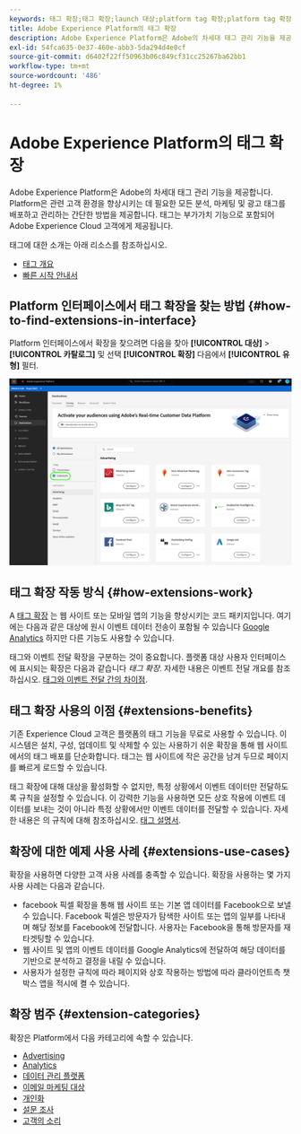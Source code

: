 ```yaml
---
keywords: 태그 확장;태그 확장;launch 대상;platform tag 확장;platform tag 확장;platform launch 대상
title: Adobe Experience Platform의 태그 확장
description: Adobe Experience Platform은 Adobe의 차세대 태그 관리 기능을 제공합니다. Platform은 관련 고객 환경을 향상시키는 데 필요한 모든 분석, 마케팅 및 광고 태그를 배포하고 관리하는 간단한 방법을 제공합니다.
exl-id: 54fca635-0e37-460e-abb3-5da294d4e0cf
source-git-commit: d6402f22ff50963b06c849cf31cc25267ba62bb1
workflow-type: tm+mt
source-wordcount: '486'
ht-degree: 1%

---
```


# Adobe Experience Platform의 태그 확장

Adobe Experience Platform은 Adobe의 차세대 태그 관리 기능을 제공합니다. Platform은 관련 고객 환경을 향상시키는 데 필요한 모든 분석, 마케팅 및 광고 태그를 배포하고 관리하는 간단한 방법을 제공합니다. 태그는 부가가치 기능으로 포함되어 Adobe Experience Cloud 고객에게 제공됩니다.

태그에 대한 소개는 아래 리소스를 참조하십시오.

- [태그 개요](../../../tags/home.md)
- [빠른 시작 안내서](../../../tags/quick-start/quick-start.md)

## Platform 인터페이스에서 태그 확장을 찾는 방법 {#how-to-find-extensions-in-interface}

Platform 인터페이스에서 확장을 찾으려면 다음을 찾아 **[!UICONTROL 대상]** > **[!UICONTROL 카탈로그]** 및 선택 **[!UICONTROL 확장]** 다음에서 **[!UICONTROL 유형]** 필터.

![인터페이스의 확장 필터](../../assets/catalog/launch-extensions/filter.png)

## 태그 확장 작동 방식 {#how-extensions-work}

A [태그 확장](../../../tags/home.md#extensions) 는 웹 사이트 또는 모바일 앱의 기능을 향상시키는 코드 패키지입니다. 여기에는 다음과 같은 대상에 원시 이벤트 데이터 전송이 포함될 수 있습니다 [Google Analytics](/help/destinations/catalog/analytics/google-universal-analytics.md) 하지만 다른 기능도 사용할 수 있습니다.

태그와 이벤트 전달 확장을 구분하는 것이 중요합니다. 플랫폼 대상 사용자 인터페이스에 표시되는 확장은 다음과 같습니다 *태그 확장*. 자세한 내용은 이벤트 전달 개요를 참조하십시오. [태그와 이벤트 전달 간의 차이점](/help/tags/ui/event-forwarding/overview.md#differences-between-event-forwarding-and-tags).



<!--

Extensions forward raw event data to several types of destinations. Think of extensions as an **Event Forwarding** type of destination. This is a simpler type of integration with destination platforms, which only forwards raw event data. Examples of those are the [Gainsight personalization extension](../personalization/gainsight.md) or the [Confirmit Voice of the Customer extension](../voice/confirmit-digital-feedback.md).

**Profile/Segment Export** destinations in Adobe Experience Platform capture event data, combine it with other data sources, apply segmentation, and export audiences and qualified profiles to destinations. Examples of those are the [Amazon S3 cloud storage destination](../cloud-storage/amazon-s3.md) or the [Google Display & Video 360 advertising destination](../advertising/google-dv360.md).

![Tag extensions compared to other destinations](../../assets/common/launch-and-other-destinations.png)

-->

## 태그 확장 사용의 이점 {#extensions-benefits}

기존 Experience Cloud 고객은 플랫폼의 태그 기능을 무료로 사용할 수 있습니다. 이 시스템은 설치, 구성, 업데이트 및 삭제할 수 있는 사용하기 쉬운 확장을 통해 웹 사이트에서의 태그 배포를 단순화합니다. 태그는 웹 사이트에 작은 공간을 남겨 두므로 페이지를 빠르게 로드할 수 있습니다.

태그 확장에 대해 대상을 활성화할 수 없지만, 특정 상황에서 이벤트 데이터만 전달하도록 규칙을 설정할 수 있습니다. 이 강력한 기능을 사용하면 모든 상호 작용에 이벤트 데이터를 보내는 것이 아니라 특정 상황에서만 이벤트 데이터를 전달할 수 있습니다. 자세한 내용은 의 규칙에 대해 참조하십시오. [태그 설명서](../../../tags/ui/managing-resources/rules.md).

## 확장에 대한 예제 사용 사례 {#extensions-use-cases}

확장을 사용하면 다양한 고객 사용 사례를 충족할 수 있습니다. 확장을 사용하는 몇 가지 사용 사례는 다음과 같습니다.

- facebook 픽셀 확장을 통해 웹 사이트 또는 기본 앱 데이터를 Facebook으로 보낼 수 있습니다. Facebook 픽셀은 방문자가 탐색한 사이트 또는 앱의 일부를 나타내며 해당 정보를 Facebook에 전달합니다. 사용자는 Facebook을 통해 방문자를 재타겟팅할 수 있습니다.
- 웹 사이트 및 앱의 이벤트 데이터를 Google Analytics에 전달하여 해당 데이터를 기반으로 분석하고 결정을 내릴 수 있습니다.
- 사용자가 설정한 규칙에 따라 페이지와 상호 작용하는 방법에 따라 클라이언트측 챗박스 앱을 적시에 켤 수 있습니다.

## 확장 범주 {#extension-categories}

확장은 Platform에서 다음 카테고리에 속할 수 있습니다.

- [Advertising](../advertising/overview.md)
- [Analytics](../analytics/overview.md)
- [데이터 관리 플랫폼](../data-management/overview.md)
- [이메일 마케팅 대상](../email-marketing/overview.md)
- [개인화](../personalization/overview.md)
- [설문 조사](../survey/overview.md)
- [고객의 소리](../voice/overview.md)
